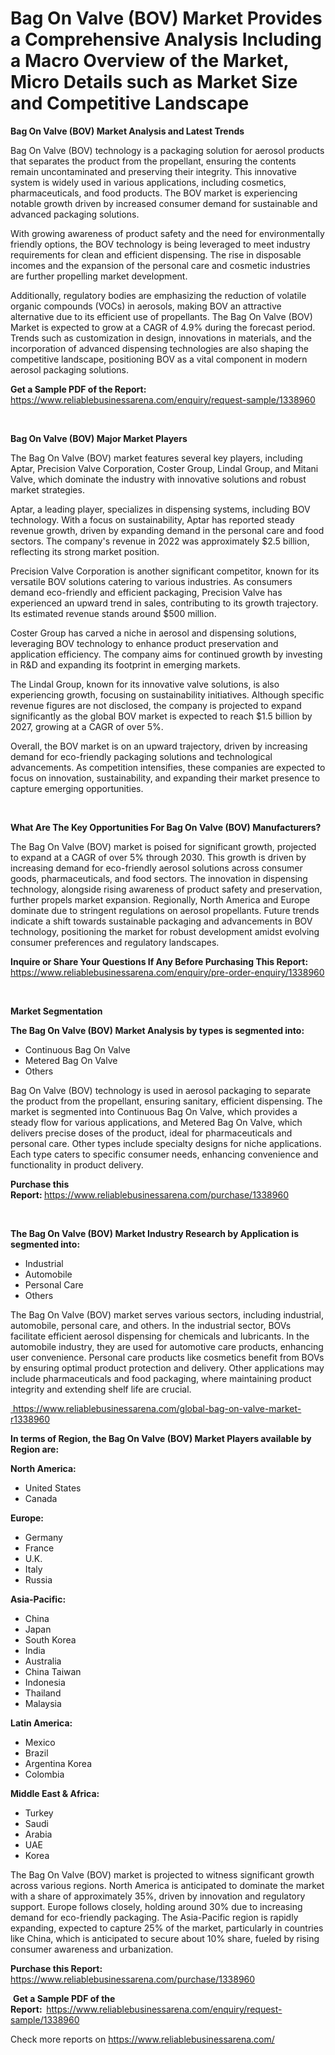 <p><h1>Bag On Valve (BOV) Market Provides a Comprehensive Analysis Including a Macro Overview of the Market, Micro Details such as Market Size and Competitive Landscape</h1></p><p><strong>Bag On Valve (BOV) Market Analysis and Latest Trends</strong></p>
<p><p>Bag On Valve (BOV) technology is a packaging solution for aerosol products that separates the product from the propellant, ensuring the contents remain uncontaminated and preserving their integrity. This innovative system is widely used in various applications, including cosmetics, pharmaceuticals, and food products. The BOV market is experiencing notable growth driven by increased consumer demand for sustainable and advanced packaging solutions. </p><p>With growing awareness of product safety and the need for environmentally friendly options, the BOV technology is being leveraged to meet industry requirements for clean and efficient dispensing. The rise in disposable incomes and the expansion of the personal care and cosmetic industries are further propelling market development. </p><p>Additionally, regulatory bodies are emphasizing the reduction of volatile organic compounds (VOCs) in aerosols, making BOV an attractive alternative due to its efficient use of propellants. The Bag On Valve (BOV) Market is expected to grow at a CAGR of 4.9% during the forecast period. Trends such as customization in design, innovations in materials, and the incorporation of advanced dispensing technologies are also shaping the competitive landscape, positioning BOV as a vital component in modern aerosol packaging solutions.</p></p>
<p><strong>Get a Sample PDF of the Report:&nbsp;</strong> <a href="https://www.reliablebusinessarena.com/enquiry/request-sample/1338960?utm_campaign=3041&utm_medium=2&utm_source=Github&utm_content=ia&utm_term=27032025&utm_id=bag-on-valve-bov">https://www.reliablebusinessarena.com/enquiry/request-sample/1338960</a></p>
<p>&nbsp;</p>
<p><strong>Bag On Valve (BOV) Major Market Players</strong></p>
<p><p>The Bag On Valve (BOV) market features several key players, including Aptar, Precision Valve Corporation, Coster Group, Lindal Group, and Mitani Valve, which dominate the industry with innovative solutions and robust market strategies. </p><p>Aptar, a leading player, specializes in dispensing systems, including BOV technology. With a focus on sustainability, Aptar has reported steady revenue growth, driven by expanding demand in the personal care and food sectors. The company's revenue in 2022 was approximately $2.5 billion, reflecting its strong market position.</p><p>Precision Valve Corporation is another significant competitor, known for its versatile BOV solutions catering to various industries. As consumers demand eco-friendly and efficient packaging, Precision Valve has experienced an upward trend in sales, contributing to its growth trajectory. Its estimated revenue stands around $500 million.</p><p>Coster Group has carved a niche in aerosol and dispensing solutions, leveraging BOV technology to enhance product preservation and application efficiency. The company aims for continued growth by investing in R&D and expanding its footprint in emerging markets.</p><p>The Lindal Group, known for its innovative valve solutions, is also experiencing growth, focusing on sustainability initiatives. Although specific revenue figures are not disclosed, the company is projected to expand significantly as the global BOV market is expected to reach $1.5 billion by 2027, growing at a CAGR of over 5%.</p><p>Overall, the BOV market is on an upward trajectory, driven by increasing demand for eco-friendly packaging solutions and technological advancements. As competition intensifies, these companies are expected to focus on innovation, sustainability, and expanding their market presence to capture emerging opportunities.</p></p>
<p>&nbsp;</p>
<p><strong>What Are The Key Opportunities For Bag On Valve (BOV) Manufacturers?</strong></p>
<p><p>The Bag On Valve (BOV) market is poised for significant growth, projected to expand at a CAGR of over 5% through 2030. This growth is driven by increasing demand for eco-friendly aerosol solutions across consumer goods, pharmaceuticals, and food sectors. The innovation in dispensing technology, alongside rising awareness of product safety and preservation, further propels market expansion. Regionally, North America and Europe dominate due to stringent regulations on aerosol propellants. Future trends indicate a shift towards sustainable packaging and advancements in BOV technology, positioning the market for robust development amidst evolving consumer preferences and regulatory landscapes.</p></p>
<p><strong>Inquire or Share Your Questions If Any Before Purchasing This Report:</strong> <a href="https://www.reliablebusinessarena.com/enquiry/pre-order-enquiry/1338960?utm_campaign=3041&utm_medium=2&utm_source=Github&utm_content=ia&utm_term=27032025&utm_id=bag-on-valve-bov">https://www.reliablebusinessarena.com/enquiry/pre-order-enquiry/1338960</a></p>
<p>&nbsp;</p>
<p><strong>Market Segmentation</strong></p>
<p><strong>The Bag On Valve (BOV) Market Analysis by types is segmented into:</strong></p>
<p><ul><li>Continuous Bag On Valve</li><li>Metered Bag On Valve</li><li>Others</li></ul></p>
<p><p>Bag On Valve (BOV) technology is used in aerosol packaging to separate the product from the propellant, ensuring sanitary, efficient dispensing. The market is segmented into Continuous Bag On Valve, which provides a steady flow for various applications, and Metered Bag On Valve, which delivers precise doses of the product, ideal for pharmaceuticals and personal care. Other types include specialty designs for niche applications. Each type caters to specific consumer needs, enhancing convenience and functionality in product delivery.</p></p>
<p><strong>Purchase this Report:&nbsp;</strong><a href="https://www.reliablebusinessarena.com/purchase/1338960?utm_campaign=3041&utm_medium=2&utm_source=Github&utm_content=ia&utm_term=27032025&utm_id=bag-on-valve-bov">https://www.reliablebusinessarena.com/purchase/1338960</a></p>
<p>&nbsp;</p>
<p><strong>The Bag On Valve (BOV) Market Industry Research by Application is segmented into:</strong></p>
<p><ul><li>Industrial</li><li>Automobile</li><li>Personal Care</li><li>Others</li></ul></p>
<p><p>The Bag On Valve (BOV) market serves various sectors, including industrial, automobile, personal care, and others. In the industrial sector, BOVs facilitate efficient aerosol dispensing for chemicals and lubricants. In the automobile industry, they are used for automotive care products, enhancing user convenience. Personal care products like cosmetics benefit from BOVs by ensuring optimal product protection and delivery. Other applications may include pharmaceuticals and food packaging, where maintaining product integrity and extending shelf life are crucial.</p></p>
<p><a href="https://www.reliablebusinessarena.com/global-bag-on-valve-market-r1338960?utm_campaign=3041&utm_medium=2&utm_source=Github&utm_content=ia&utm_term=27032025&utm_id=bag-on-valve-bov">&nbsp;https://www.reliablebusinessarena.com/global-bag-on-valve-market-r1338960</a></p>
<p><strong>In terms of Region, the Bag On Valve (BOV) Market Players available by Region are:</strong></p>
<p>
    <p> <strong> North America: </strong>
        <ul>
            <li>United States</li>
            <li>Canada</li>
        </ul>
        </p> 
    <p> <strong> Europe: </strong>
        <ul>
            <li>Germany</li>
            <li>France</li>
            <li>U.K.</li>
            <li>Italy</li>
            <li>Russia</li>
        </ul>
        </p> 
    <p> <strong> Asia-Pacific: </strong>
        <ul>
            <li>China</li>
            <li>Japan</li>
            <li>South Korea</li>
            <li>India</li>
            <li>Australia</li>
            <li>China Taiwan</li>
            <li>Indonesia</li>
            <li>Thailand</li>
            <li>Malaysia</li>
        </ul>
        </p> 
    <p> <strong> Latin America: </strong>
        <ul>
            <li>Mexico</li>
            <li>Brazil</li>
            <li>Argentina Korea</li>
            <li>Colombia</li>
        </ul>
        </p> 
    <p> <strong> Middle East & Africa: </strong>
        <ul>
            <li>Turkey</li>
            <li>Saudi</li>
            <li>Arabia</li>
            <li>UAE</li>
            <li>Korea</li>
        </ul>
    </p>
    </p>
<p><p>The Bag On Valve (BOV) market is projected to witness significant growth across various regions. North America is anticipated to dominate the market with a share of approximately 35%, driven by innovation and regulatory support. Europe follows closely, holding around 30% due to increasing demand for eco-friendly packaging. The Asia-Pacific region is rapidly expanding, expected to capture 25% of the market, particularly in countries like China, which is anticipated to secure about 10% share, fueled by rising consumer awareness and urbanization.</p></p>
<p><strong>Purchase this Report: </strong><a href="https://www.reliablebusinessarena.com/purchase/1338960?utm_campaign=3041&utm_medium=2&utm_source=Github&utm_content=ia&utm_term=27032025&utm_id=bag-on-valve-bov">https://www.reliablebusinessarena.com/purchase/1338960</a></p>
<p>&nbsp;<strong>Get a Sample PDF of the Report:&nbsp;&nbsp;</strong><a href="https://www.reliablebusinessarena.com/enquiry/request-sample/1338960?utm_campaign=3041&utm_medium=2&utm_source=Github&utm_content=ia&utm_term=27032025&utm_id=bag-on-valve-bov">https://www.reliablebusinessarena.com/enquiry/request-sample/1338960</a></p>
<p><strong></strong></p>
<p>Check more reports on <a href="https://www.reliablebusinessarena.com/?utm_campaign=3041&utm_medium=2&utm_source=Github&utm_content=ia&utm_term=27032025&utm_id=bag-on-valve-bov">https://www.reliablebusinessarena.com/</a></p>